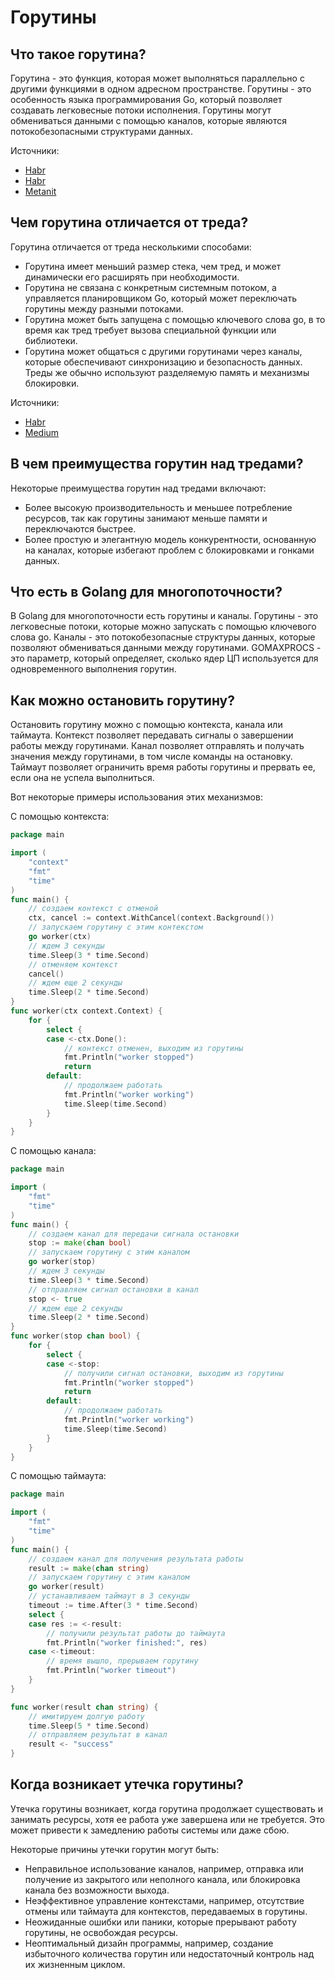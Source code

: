 # Горутины

## Что такое горутина?[​](https://golangreview.ru/docs/knowledge/golang/%D0%9F%D0%B0%D1%80%D0%B0%D0%BB%D0%BB%D0%B5%D0%BB%D1%8C%D0%BD%D0%BE%D1%81%D1%82%D1%8C%20%D0%B8%20%D0%BA%D0%BE%D0%BD%D0%BA%D1%83%D1%80%D0%B5%D0%BD%D1%82%D0%BD%D0%BE%D1%81%D1%82%D1%8C/goroutines#%D1%87%D1%82%D0%BE-%D1%82%D0%B0%D0%BA%D0%BE%D0%B5-%D0%B3%D0%BE%D1%80%D1%83%D1%82%D0%B8%D0%BD%D0%B0 "Прямая ссылка на Что такое горутина?")

Горутина - это функция, которая может выполняться параллельно с другими функциями в одном адресном пространстве. Горутины - это особенность языка программирования Go, который позволяет создавать легковесные потоки исполнения. Горутины могут обмениваться данными с помощью каналов, которые являются потокобезопасными структурами данных.

Источники:

- [Habr](https://habr.com/ru/companies/otus/articles/527748/)
- [Habr](https://habr.com/ru/articles/141853/)
- [Metanit](https://metanit.com/go/tutorial/7.1.php)

## Чем горутина отличается от треда?[​](https://golangreview.ru/docs/knowledge/golang/%D0%9F%D0%B0%D1%80%D0%B0%D0%BB%D0%BB%D0%B5%D0%BB%D1%8C%D0%BD%D0%BE%D1%81%D1%82%D1%8C%20%D0%B8%20%D0%BA%D0%BE%D0%BD%D0%BA%D1%83%D1%80%D0%B5%D0%BD%D1%82%D0%BD%D0%BE%D1%81%D1%82%D1%8C/goroutines#%D1%87%D0%B5%D0%BC-%D0%B3%D0%BE%D1%80%D1%83%D1%82%D0%B8%D0%BD%D0%B0-%D0%BE%D1%82%D0%BB%D0%B8%D1%87%D0%B0%D0%B5%D1%82%D1%81%D1%8F-%D0%BE%D1%82-%D1%82%D1%80%D0%B5%D0%B4%D0%B0 "Прямая ссылка на Чем горутина отличается от треда?")

Горутина отличается от треда несколькими способами:

- Горутина имеет меньший размер стека, чем тред, и может динамически его расширять при необходимости.
- Горутина не связана с конкретным системным потоком, а управляется планировщиком Go, который может переключать горутины между разными потоками.
- Горутина может быть запущена с помощью ключевого слова go, в то время как тред требует вызова специальной функции или библиотеки.
- Горутина может общаться с другими горутинами через каналы, которые обеспечивают синхронизацию и безопасность данных. Треды же обычно используют разделяемую память и механизмы блокировки.

Источники:

- [Habr](https://habr.com/ru/articles/141853/)
- [Medium](https://medium.com/nuances-of-programming/%D0%BA%D0%BE%D0%BD%D0%BA%D1%83%D1%80%D0%B5%D0%BD%D1%82%D0%BD%D0%BE%D1%81%D1%82%D1%8C-%D0%B8-%D0%BF%D0%B0%D1%80%D0%B0%D0%BB%D0%BB%D0%B5%D0%BB%D0%B8%D0%B7%D0%BC-%D0%B2-golang-go-%D0%BF%D1%80%D0%BE%D1%86%D0%B5%D0%B4%D1%83%D1%80%D1%8B-82bae0f92e81)

## В чем преимущества горутин над тредами?[​](https://golangreview.ru/docs/knowledge/golang/%D0%9F%D0%B0%D1%80%D0%B0%D0%BB%D0%BB%D0%B5%D0%BB%D1%8C%D0%BD%D0%BE%D1%81%D1%82%D1%8C%20%D0%B8%20%D0%BA%D0%BE%D0%BD%D0%BA%D1%83%D1%80%D0%B5%D0%BD%D1%82%D0%BD%D0%BE%D1%81%D1%82%D1%8C/goroutines#%D0%B2-%D1%87%D0%B5%D0%BC-%D0%BF%D1%80%D0%B5%D0%B8%D0%BC%D1%83%D1%89%D0%B5%D1%81%D1%82%D0%B2%D0%B0-%D0%B3%D0%BE%D1%80%D1%83%D1%82%D0%B8%D0%BD-%D0%BD%D0%B0%D0%B4-%D1%82%D1%80%D0%B5%D0%B4%D0%B0%D0%BC%D0%B8 "Прямая ссылка на В чем преимущества горутин над тредами?")

Некоторые преимущества горутин над тредами включают:

- Более высокую производительность и меньшее потребление ресурсов, так как горутины занимают меньше памяти и переключаются быстрее.
- Более простую и элегантную модель конкурентности, основанную на каналах, которые избегают проблем с блокировками и гонками данных.

## Что есть в Golang для многопоточности?[​](https://golangreview.ru/docs/knowledge/golang/%D0%9F%D0%B0%D1%80%D0%B0%D0%BB%D0%BB%D0%B5%D0%BB%D1%8C%D0%BD%D0%BE%D1%81%D1%82%D1%8C%20%D0%B8%20%D0%BA%D0%BE%D0%BD%D0%BA%D1%83%D1%80%D0%B5%D0%BD%D1%82%D0%BD%D0%BE%D1%81%D1%82%D1%8C/goroutines#%D1%87%D1%82%D0%BE-%D0%B5%D1%81%D1%82%D1%8C-%D0%B2-golang-%D0%B4%D0%BB%D1%8F-%D0%BC%D0%BD%D0%BE%D0%B3%D0%BE%D0%BF%D0%BE%D1%82%D0%BE%D1%87%D0%BD%D0%BE%D1%81%D1%82%D0%B8 "Прямая ссылка на Что есть в Golang для многопоточности?")

В Golang для многопоточности есть горутины и каналы. Горутины - это легковесные потоки, которые можно запускать с помощью ключевого слова go. Каналы - это потокобезопасные структуры данных, которые позволяют обмениваться данными между горутинами. GOMAXPROCS - это параметр, который определяет, сколько ядер ЦП используется для одновременного выполнения горутин.

## Как можно остановить горутину?[​](https://golangreview.ru/docs/knowledge/golang/%D0%9F%D0%B0%D1%80%D0%B0%D0%BB%D0%BB%D0%B5%D0%BB%D1%8C%D0%BD%D0%BE%D1%81%D1%82%D1%8C%20%D0%B8%20%D0%BA%D0%BE%D0%BD%D0%BA%D1%83%D1%80%D0%B5%D0%BD%D1%82%D0%BD%D0%BE%D1%81%D1%82%D1%8C/goroutines#%D0%BA%D0%B0%D0%BA-%D0%BC%D0%BE%D0%B6%D0%BD%D0%BE-%D0%BE%D1%81%D1%82%D0%B0%D0%BD%D0%BE%D0%B2%D0%B8%D1%82%D1%8C-%D0%B3%D0%BE%D1%80%D1%83%D1%82%D0%B8%D0%BD%D1%83 "Прямая ссылка на Как можно остановить горутину?")

Остановить горутину можно с помощью контекста, канала или таймаута. Контекст позволяет передавать сигналы о завершении работы между горутинами. Канал позволяет отправлять и получать значения между горутинами, в том числе команды на остановку. Таймаут позволяет ограничить время работы горутины и прервать ее, если она не успела выполниться.

Вот некоторые примеры использования этих механизмов:

С помощью контекста:
```go
package main

import (	
	"context"	
	"fmt"	
	"time"
)
func main() {	
	// создаем контекст с отменой	
	ctx, cancel := context.WithCancel(context.Background())	
	// запускаем горутину с этим контекстом	
	go worker(ctx)	
	// ждем 3 секунды	
	time.Sleep(3 * time.Second)	
	// отменяем контекст	
	cancel()	
	// ждем еще 2 секунды	
	time.Sleep(2 * time.Second)
}
func worker(ctx context.Context) {	
	for {		
		select {		
		case <-ctx.Done():			
			// контекст отменен, выходим из горутины			
			fmt.Println("worker stopped")			
			return		
		default:			
			// продолжаем работать			
			fmt.Println("worker working")			
			time.Sleep(time.Second)		
		}
	}
}
```

С помощью канала:
```go
package main

import (	
	"fmt"	
	"time"
)
func main() {	
	// создаем канал для передачи сигнала остановки	
	stop := make(chan bool)	
	// запускаем горутину с этим каналом	
	go worker(stop)	
	// ждем 3 секунды	
	time.Sleep(3 * time.Second)	
	// отправляем сигнал остановки в канал	
	stop <- true	
	// ждем еще 2 секунды	
	time.Sleep(2 * time.Second)
}
func worker(stop chan bool) {	
	for {		
		select {		
		case <-stop:			
			// получили сигнал остановки, выходим из горутины			
			fmt.Println("worker stopped")			
			return		
		default:			
			// продолжаем работать			
			fmt.Println("worker working")			
			time.Sleep(time.Second)		
		}	
	}
}
```

С помощью таймаута:
```go
package main

import (	
	"fmt"	
	"time"
)
func main() {	
	// создаем канал для получения результата работы
	result := make(chan string)	
	// запускаем горутину с этим каналом	
	go worker(result)	
	// устанавливаем таймаут в 3 секунды	
	timeout := time.After(3 * time.Second)	
	select {	
	case res := <-result:		
		// получили результат работы до таймаута		
		fmt.Println("worker finished:", res)	
	case <-timeout:		
		// время вышло, прерываем горутину		
		fmt.Println("worker timeout")	
	}
}

func worker(result chan string) {	
	// имитируем долгую работу	
	time.Sleep(5 * time.Second)	
	// отправляем результат в канал	
	result <- "success"
}
```

## Когда возникает утечка горутины?[​](https://golangreview.ru/docs/knowledge/golang/%D0%9F%D0%B0%D1%80%D0%B0%D0%BB%D0%BB%D0%B5%D0%BB%D1%8C%D0%BD%D0%BE%D1%81%D1%82%D1%8C%20%D0%B8%20%D0%BA%D0%BE%D0%BD%D0%BA%D1%83%D1%80%D0%B5%D0%BD%D1%82%D0%BD%D0%BE%D1%81%D1%82%D1%8C/goroutines#%D0%BA%D0%BE%D0%B3%D0%B4%D0%B0-%D0%B2%D0%BE%D0%B7%D0%BD%D0%B8%D0%BA%D0%B0%D0%B5%D1%82-%D1%83%D1%82%D0%B5%D1%87%D0%BA%D0%B0-%D0%B3%D0%BE%D1%80%D1%83%D1%82%D0%B8%D0%BD%D1%8B "Прямая ссылка на Когда возникает утечка горутины?")

Утечка горутины возникает, когда горутина продолжает существовать и занимать ресурсы, хотя ее работа уже завершена или не требуется. Это может привести к замедлению работы системы или даже сбою.

Некоторые причины утечки горутин могут быть:

- Неправильное использование каналов, например, отправка или получение из закрытого или неполного канала, или блокировка канала без возможности выхода.
- Неэффективное управление контекстами, например, отсутствие отмены или таймаута для контекстов, передаваемых в горутины.
- Неожиданные ошибки или паники, которые прерывают работу горутины, не освобождая ресурсы.
- Неоптимальный дизайн программы, например, создание избыточного количества горутин или недостаточный контроль над их жизненным циклом.